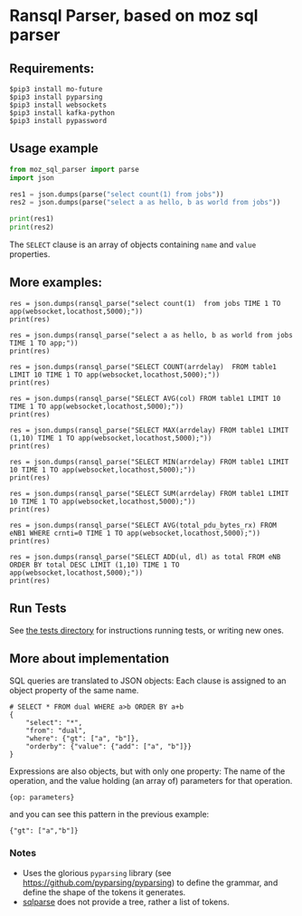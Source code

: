 # Ransql Parser, based on moz sql parser


## Requirements: 
```
$pip3 install mo-future
$pip3 install pyparsing
$pip3 install websockets
$pip3 install kafka-python
$pip3 install pypassword

```

## Usage example
```python
from moz_sql_parser import parse
import json

res1 = json.dumps(parse("select count(1) from jobs"))
res2 = json.dumps(parse("select a as hello, b as world from jobs"))

print(res1)
print(res2)

```

The `SELECT` clause is an array of objects containing `name` and `value` properties. 

## More examples: 
```
res = json.dumps(ransql_parse("select count(1)  from jobs TIME 1 TO app(websocket,locathost,5000);"))
print(res)

res = json.dumps(ransql_parse("select a as hello, b as world from jobs TIME 1 TO app;"))
print(res)
   
res = json.dumps(ransql_parse("SELECT COUNT(arrdelay)  FROM table1 LIMIT 10 TIME 1 TO app(websocket,locathost,5000);"))
print(res)

res = json.dumps(ransql_parse("SELECT AVG(col) FROM table1 LIMIT 10 TIME 1 TO app(websocket,locathost,5000);"))
print(res)

res = json.dumps(ransql_parse("SELECT MAX(arrdelay) FROM table1 LIMIT (1,10) TIME 1 TO app(websocket,locathost,5000);"))
print(res)

res = json.dumps(ransql_parse("SELECT MIN(arrdelay) FROM table1 LIMIT 10 TIME 1 TO app(websocket,locathost,5000);"))
print(res)

res = json.dumps(ransql_parse("SELECT SUM(arrdelay) FROM table1 LIMIT 10 TIME 1 TO app(websocket,locathost,5000);"))
print(res)
     
res = json.dumps(ransql_parse("SELECT AVG(total_pdu_bytes_rx) FROM eNB1 WHERE crnti=0 TIME 1 TO app(websocket,locathost,5000);"))
print(res)

res = json.dumps(ransql_parse("SELECT ADD(ul, dl) as total FROM eNB ORDER BY total DESC LIMIT (1,10) TIME 1 TO app(websocket,locathost,5000);"))
print(res)
```

## Run Tests

See [the tests directory](https://github.com/mozilla/moz-sql-parser/tree/dev/tests) for instructions running tests, or writing new ones.

## More about implementation

SQL queries are translated to JSON objects: Each clause is assigned to an object property of the same name.

    
    # SELECT * FROM dual WHERE a>b ORDER BY a+b
    {
        "select": "*", 
        "from": "dual", 
        "where": {"gt": ["a", "b"]}, 
        "orderby": {"value": {"add": ["a", "b"]}}
    }
        
Expressions are also objects, but with only one property: The name of the operation, and the value holding (an array of) parameters for that operation. 

    {op: parameters}

and you can see this pattern in the previous example:

    {"gt": ["a","b"]}


### Notes

* Uses the glorious `pyparsing` library (see https://github.com/pyparsing/pyparsing) to define the grammar, and define the shape of the tokens it generates. 
* [sqlparse](https://pypi.python.org/pypi/sqlparse) does not provide a tree, rather a list of tokens. 
